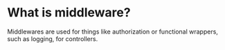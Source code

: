 # What is middleware?
Middlewares are used for things like authorization or functional wrappers, such as logging, for controllers.